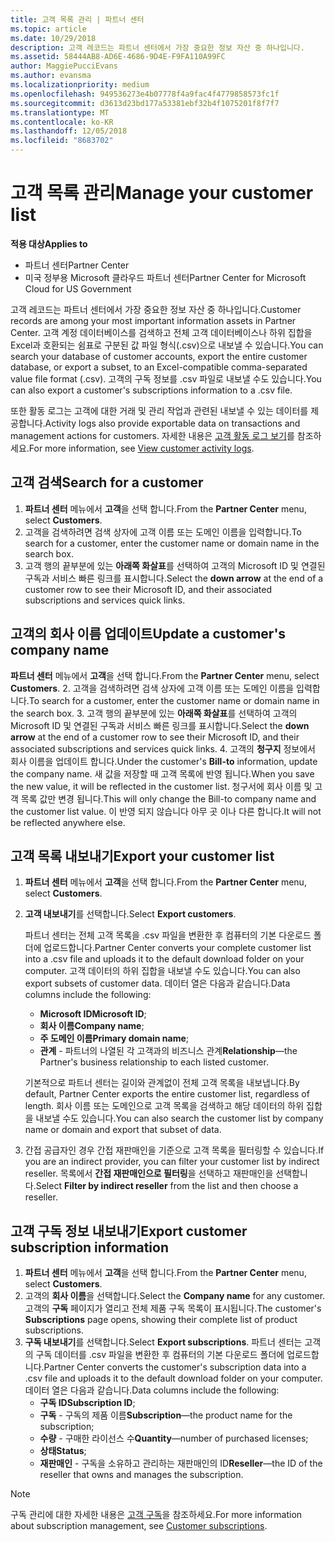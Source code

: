 ```yaml
---
title: 고객 목록 관리 | 파트너 센터
ms.topic: article
ms.date: 10/29/2018
description: 고객 레코드는 파트너 센터에서 가장 중요한 정보 자산 중 하나입니다.
ms.assetid: 58444AB8-AD6E-4686-9D4E-F9FA110A99FC
author: MaggiePucciEvans
ms.author: evansma
ms.localizationpriority: medium
ms.openlocfilehash: 949536273e4b07778f4a9fac4f4779858573fc1f
ms.sourcegitcommit: d3613d23bd177a53381ebf32b4f1075201f8f7f7
ms.translationtype: MT
ms.contentlocale: ko-KR
ms.lasthandoff: 12/05/2018
ms.locfileid: "8683702"
---
```

# <a name="manage-your-customer-list"></a><span data-ttu-id="3d4de-103">고객 목록 관리</span><span class="sxs-lookup"><span data-stu-id="3d4de-103">Manage your customer list</span></span>

**<span data-ttu-id="3d4de-104">적용 대상</span><span class="sxs-lookup"><span data-stu-id="3d4de-104">Applies to</span></span>**

-  <span data-ttu-id="3d4de-105">파트너 센터</span><span class="sxs-lookup"><span data-stu-id="3d4de-105">Partner Center</span></span>
-  <span data-ttu-id="3d4de-106">미국 정부용 Microsoft 클라우드 파트너 센터</span><span class="sxs-lookup"><span data-stu-id="3d4de-106">Partner Center for Microsoft Cloud for US Government</span></span>


<span data-ttu-id="3d4de-107">고객 레코드는 파트너 센터에서 가장 중요한 정보 자산 중 하나입니다.</span><span class="sxs-lookup"><span data-stu-id="3d4de-107">Customer records are among your most important information assets in Partner Center.</span></span> <span data-ttu-id="3d4de-108">고객 계정 데이터베이스를 검색하고 전체 고객 데이터베이스나 하위 집합을 Excel과 호환되는 쉼표로 구분된 값 파일 형식(.csv)으로 내보낼 수 있습니다.</span><span class="sxs-lookup"><span data-stu-id="3d4de-108">You can search your database of customer accounts, export the entire customer database, or export a subset, to an Excel-compatible comma-separated value file format (.csv).</span></span> <span data-ttu-id="3d4de-109">고객의 구독 정보를 .csv 파일로 내보낼 수도 있습니다.</span><span class="sxs-lookup"><span data-stu-id="3d4de-109">You can also export a customer's subscriptions information to a .csv file.</span></span>

<span data-ttu-id="3d4de-110">또한 활동 로그는 고객에 대한 거래 및 관리 작업과 관련된 내보낼 수 있는 데이터를 제공합니다.</span><span class="sxs-lookup"><span data-stu-id="3d4de-110">Activity logs also provide exportable data on transactions and management actions for customers.</span></span> <span data-ttu-id="3d4de-111">자세한 내용은 [고객 활동 로그 보기](activity-logs.md)를 참조하세요.</span><span class="sxs-lookup"><span data-stu-id="3d4de-111">For more information, see [View customer activity logs](activity-logs.md).</span></span>


## <a name="search-for-a-customer"></a><span data-ttu-id="3d4de-112">고객 검색</span><span class="sxs-lookup"><span data-stu-id="3d4de-112">Search for a customer</span></span>

1.  <span data-ttu-id="3d4de-113">**파트너 센터** 메뉴에서 **고객**을 선택 합니다.</span><span class="sxs-lookup"><span data-stu-id="3d4de-113">From the **Partner Center** menu, select **Customers**.</span></span>
2.  <span data-ttu-id="3d4de-114">고객을 검색하려면 검색 상자에 고객 이름 또는 도메인 이름을 입력합니다.</span><span class="sxs-lookup"><span data-stu-id="3d4de-114">To search for a customer, enter the customer name or domain name in the search box.</span></span>
3.  <span data-ttu-id="3d4de-115">고객 행의 끝부분에 있는 **아래쪽 화살표**를 선택하여 고객의 Microsoft ID 및 연결된 구독과 서비스 빠른 링크를 표시합니다.</span><span class="sxs-lookup"><span data-stu-id="3d4de-115">Select the **down arrow** at the end of a customer row to see their Microsoft ID, and their associated subscriptions and services quick links.</span></span>

## <a name="update-a-customers-company-name"></a><span data-ttu-id="3d4de-116">고객의 회사 이름 업데이트</span><span class="sxs-lookup"><span data-stu-id="3d4de-116">Update a customer's company name</span></span>

<span data-ttu-id="3d4de-117">**파트너 센터** 메뉴에서 **고객**을 선택 합니다.</span><span class="sxs-lookup"><span data-stu-id="3d4de-117">From the **Partner Center** menu, select **Customers**.</span></span>
2.  <span data-ttu-id="3d4de-118">고객을 검색하려면 검색 상자에 고객 이름 또는 도메인 이름을 입력합니다.</span><span class="sxs-lookup"><span data-stu-id="3d4de-118">To search for a customer, enter the customer name or domain name in the search box.</span></span>
3.  <span data-ttu-id="3d4de-119">고객 행의 끝부분에 있는 **아래쪽 화살표**를 선택하여 고객의 Microsoft ID 및 연결된 구독과 서비스 빠른 링크를 표시합니다.</span><span class="sxs-lookup"><span data-stu-id="3d4de-119">Select the **down arrow** at the end of a customer row to see their Microsoft ID, and their associated subscriptions and services quick links.</span></span>
4.  <span data-ttu-id="3d4de-120">고객의 **청구지** 정보에서 회사 이름을 업데이트 합니다.</span><span class="sxs-lookup"><span data-stu-id="3d4de-120">Under the customer's **Bill-to** information, update the company name.</span></span> <span data-ttu-id="3d4de-121">새 값을 저장할 때 고객 목록에 반영 됩니다.</span><span class="sxs-lookup"><span data-stu-id="3d4de-121">When you save the new value, it will be reflected in the customer list.</span></span> <span data-ttu-id="3d4de-122">청구서에 회사 이름 및 고객 목록 값만 변경 됩니다.</span><span class="sxs-lookup"><span data-stu-id="3d4de-122">This will only change the Bill-to company name and the customer list value.</span></span> <span data-ttu-id="3d4de-123">이 반영 되지 않습니다 아무 곳 이나 다른 합니다.</span><span class="sxs-lookup"><span data-stu-id="3d4de-123">It will not be reflected anywhere else.</span></span>

## <a name="export-your-customer-list"></a><span data-ttu-id="3d4de-124">고객 목록 내보내기</span><span class="sxs-lookup"><span data-stu-id="3d4de-124">Export your customer list</span></span>

1.  <span data-ttu-id="3d4de-125">**파트너 센터** 메뉴에서 **고객**을 선택 합니다.</span><span class="sxs-lookup"><span data-stu-id="3d4de-125">From the **Partner Center** menu, select **Customers**.</span></span>
2.  <span data-ttu-id="3d4de-126">**고객 내보내기**를 선택합니다.</span><span class="sxs-lookup"><span data-stu-id="3d4de-126">Select **Export customers**.</span></span>

    <span data-ttu-id="3d4de-127">파트너 센터는 전체 고객 목록을 .csv 파일을 변환한 후 컴퓨터의 기본 다운로드 폴더에 업로드합니다.</span><span class="sxs-lookup"><span data-stu-id="3d4de-127">Partner Center converts your complete customer list into a .csv file and uploads it to the default download folder on your computer.</span></span> <span data-ttu-id="3d4de-128">고객 데이터의 하위 집합을 내보낼 수도 있습니다.</span><span class="sxs-lookup"><span data-stu-id="3d4de-128">You can also export subsets of customer data.</span></span> <span data-ttu-id="3d4de-129">데이터 열은 다음과 같습니다.</span><span class="sxs-lookup"><span data-stu-id="3d4de-129">Data columns include the following:</span></span>

    -   <span data-ttu-id="3d4de-130">**Microsoft ID**</span><span class="sxs-lookup"><span data-stu-id="3d4de-130">**Microsoft ID**;</span></span>
    -   <span data-ttu-id="3d4de-131">**회사 이름**</span><span class="sxs-lookup"><span data-stu-id="3d4de-131">**Company name**;</span></span>
    -   <span data-ttu-id="3d4de-132">**주 도메인 이름**</span><span class="sxs-lookup"><span data-stu-id="3d4de-132">**Primary domain name**;</span></span>
    -   <span data-ttu-id="3d4de-133">**관계** - 파트너의 나열된 각 고객과의 비즈니스 관계</span><span class="sxs-lookup"><span data-stu-id="3d4de-133">**Relationship**—the Partner's business relationship to each listed customer.</span></span>

    <span data-ttu-id="3d4de-134">기본적으로 파트너 센터는 길이와 관계없이 전체 고객 목록을 내보냅니다.</span><span class="sxs-lookup"><span data-stu-id="3d4de-134">By default, Partner Center exports the entire customer list, regardless of length.</span></span> <span data-ttu-id="3d4de-135">회사 이름 또는 도메인으로 고객 목록을 검색하고 해당 데이터의 하위 집합을 내보낼 수도 있습니다.</span><span class="sxs-lookup"><span data-stu-id="3d4de-135">You can also search the customer list by company name or domain and export that subset of data.</span></span>

3.  <span data-ttu-id="3d4de-136">간접 공급자인 경우 간접 재판매인을 기준으로 고객 목록을 필터링할 수 있습니다.</span><span class="sxs-lookup"><span data-stu-id="3d4de-136">If you are an indirect provider, you can filter your customer list by indirect reseller.</span></span> <span data-ttu-id="3d4de-137">목록에서 **간접 재판매인으로 필터링**을 선택하고 재판매인을 선택합니다.</span><span class="sxs-lookup"><span data-stu-id="3d4de-137">Select **Filter by indirect reseller** from the list and then choose a reseller.</span></span>


## <a name="export-customer-subscription-information"></a><span data-ttu-id="3d4de-138">고객 구독 정보 내보내기</span><span class="sxs-lookup"><span data-stu-id="3d4de-138">Export customer subscription information</span></span>

1.  <span data-ttu-id="3d4de-139">**파트너 센터** 메뉴에서 **고객**을 선택 합니다.</span><span class="sxs-lookup"><span data-stu-id="3d4de-139">From the **Partner Center** menu, select **Customers**.</span></span>
2.  <span data-ttu-id="3d4de-140">고객의 **회사 이름**을 선택합니다.</span><span class="sxs-lookup"><span data-stu-id="3d4de-140">Select the **Company name** for any customer.</span></span> <span data-ttu-id="3d4de-141">고객의 **구독** 페이지가 열리고 전체 제품 구독 목록이 표시됩니다.</span><span class="sxs-lookup"><span data-stu-id="3d4de-141">The customer's **Subscriptions** page opens, showing their complete list of product subscriptions.</span></span>
3.  <span data-ttu-id="3d4de-142">**구독 내보내기**를 선택합니다.</span><span class="sxs-lookup"><span data-stu-id="3d4de-142">Select **Export subscriptions**.</span></span> <span data-ttu-id="3d4de-143">파트너 센터는 고객의 구독 데이터를 .csv 파일을 변환한 후 컴퓨터의 기본 다운로드 폴더에 업로드합니다.</span><span class="sxs-lookup"><span data-stu-id="3d4de-143">Partner Center converts the customer's subscription data into a .csv file and uploads it to the default download folder on your computer.</span></span> <span data-ttu-id="3d4de-144">데이터 열은 다음과 같습니다.</span><span class="sxs-lookup"><span data-stu-id="3d4de-144">Data columns include the following:</span></span>
    -   <span data-ttu-id="3d4de-145">**구독 ID**</span><span class="sxs-lookup"><span data-stu-id="3d4de-145">**Subscription ID**;</span></span>
    -   <span data-ttu-id="3d4de-146">**구독** - 구독의 제품 이름</span><span class="sxs-lookup"><span data-stu-id="3d4de-146">**Subscription**—the product name for the subscription;</span></span>
    -   <span data-ttu-id="3d4de-147">**수량** - 구매한 라이선스 수</span><span class="sxs-lookup"><span data-stu-id="3d4de-147">**Quantity**—number of purchased licenses;</span></span>
    -   <span data-ttu-id="3d4de-148">**상태**</span><span class="sxs-lookup"><span data-stu-id="3d4de-148">**Status**;</span></span>
    -   <span data-ttu-id="3d4de-149">**재판매인** - 구독을 소유하고 관리하는 재판매인의 ID</span><span class="sxs-lookup"><span data-stu-id="3d4de-149">**Reseller**—the ID of the reseller that owns and manages the subscription.</span></span>

> [!NOTE]  
> <span data-ttu-id="3d4de-150">구독 관리에 대한 자세한 내용은 [고객 구독](customer-subscriptions.md)을 참조하세요.</span><span class="sxs-lookup"><span data-stu-id="3d4de-150">For more information about subscription management, see [Customer subscriptions](customer-subscriptions.md).</span></span>

     

 

 



